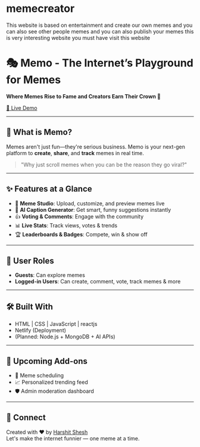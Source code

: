 # memecreator
This website is based on entertainment and create our own memes and you can also see other people memes and you can also publish your memes this is very interesting website you must have visit this website


# 🎭 Memo - The Internet’s Playground for Memes

**Where Memes Rise to Fame and Creators Earn Their Crown 👑**

[🚀 Live Demo](https://elegant-clafoutis-d907a6.netlify.app/)

---

## 📸 What is Memo?

Memes aren't just fun—they're serious business. Memo is your next-gen platform to **create**, **share**, and **track** memes in real time.

> "Why just scroll memes when you can be the reason they go viral?"

---

## ✨ Features at a Glance

- 🎨 **Meme Studio**: Upload, customize, and preview memes live  
- 🤖 **AI Caption Generator**: Get smart, funny suggestions instantly  
- 👍 **Voting & Comments**: Engage with the community  
- 📊 **Live Stats**: Track views, votes & trends  
- 🏆 **Leaderboards & Badges**: Compete, win & show off  

---

## 👤 User Roles

- **Guests**: Can explore memes  
- **Logged-in Users**: Can create, comment, vote, track memes & more

---

## 🛠️ Built With

- HTML | CSS | JavaScript | reactjs
- Netlify (Deployment)  
- (Planned: Node.js + MongoDB + AI APIs)

---

## 🚧 Upcoming Add-ons

- 📅 Meme scheduling  
- 📈 Personalized trending feed  
- 🛡️ Admin moderation dashboard

---

## 🤙 Connect

Created with ❤️ by [Harshit Shesh](mailto:harshitshesh@email.com)  
Let's make the internet funnier — one meme at a time.

